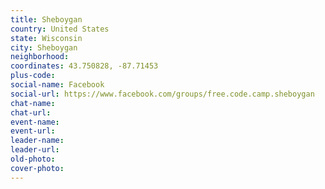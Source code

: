 ```yaml
---
title: Sheboygan
country: United States
state: Wisconsin
city: Sheboygan
neighborhood: 
coordinates: 43.750828, -87.71453
plus-code:
social-name: Facebook
social-url: https://www.facebook.com/groups/free.code.camp.sheboygan
chat-name:
chat-url:
event-name:
event-url:
leader-name:
leader-url:
old-photo: 
cover-photo:
---
```

